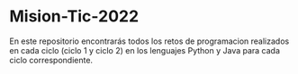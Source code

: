 # Mision-Tic-2022

En este repositorio encontrarás todos los retos de programacion realizados en cada ciclo (ciclo 1 y ciclo 2) en los lenguajes Python y Java para cada ciclo correspondiente.
